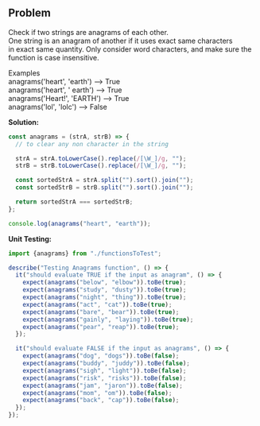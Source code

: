 ## Problem

Check if two strings are anagrams of each other. <br/> 
One string is an anagram of another if it uses exact same characters <br/>
in exact same quantity. Only consider word characters, and make sure the function is case insensitive. <br/>
  
 Examples <br/>
 anagrams('heart', 'earth') --> True <br/>
 anagrams('heart', '  earth') --> True <br/>
 anagrams('Heart!', 'EARTH') --> True <br/>
 anagrams('lol', 'lolc') --> False <br/>
 
 **Solution:**

```javascript
const anagrams = (strA, strB) => {
  // to clear any non character in the string

  strA = strA.toLowerCase().replace(/[\W_]/g, "");
  strB = strB.toLowerCase().replace(/[\W_]/g, "");

  const sortedStrA = strA.split("").sort().join("");
  const sortedStrB = strB.split("").sort().join("");

  return sortedStrA === sortedStrB;
};

console.log(anagrams("heart", "earth"));
```

**Unit Testing:**

```javascript
import {anagrams} from "./functionsToTest";

describe("Testing Anagrams function", () => {
  it("should evaluate TRUE if the input as anagram", () => {
    expect(anagrams("below", "elbow")).toBe(true);
    expect(anagrams("study", "dusty")).toBe(true);
    expect(anagrams("night", "thing")).toBe(true);
    expect(anagrams("act", "cat")).toBe(true);
    expect(anagrams("bare", "bear")).toBe(true);
    expect(anagrams("gainly", "laying")).toBe(true);
    expect(anagrams("pear", "reap")).toBe(true);
  });

  it("should evaluate FALSE if the input as anagrams", () => {
    expect(anagrams("dog", "dogs")).toBe(false);
    expect(anagrams("buddy", "juddy")).toBe(false);
    expect(anagrams("sigh", "light")).toBe(false);
    expect(anagrams("risk", "risks")).toBe(false);
    expect(anagrams("jam", "jaron")).toBe(false);
    expect(anagrams("mom", "om")).toBe(false);
    expect(anagrams("back", "cap")).toBe(false);
  });
});
```
